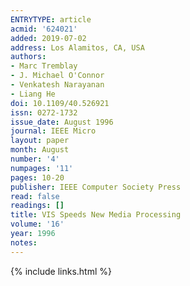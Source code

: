 ```yaml
---
ENTRYTYPE: article
acmid: '624021'
added: 2019-07-02
address: Los Alamitos, CA, USA
authors:
- Marc Tremblay
- J. Michael O'Connor
- Venkatesh Narayanan
- Liang He
doi: 10.1109/40.526921
issn: 0272-1732
issue_date: August 1996
journal: IEEE Micro
layout: paper
month: August
number: '4'
numpages: '11'
pages: 10-20
publisher: IEEE Computer Society Press
read: false
readings: []
title: VIS Speeds New Media Processing
volume: '16'
year: 1996
notes:
---
```

{% include links.html %}
